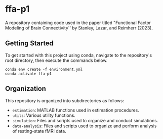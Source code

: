 # ffa-p1

A repository containing code used in the paper titled "Functional Factor Modeling of Brain Connectivity'' by Stanley, Lazar, and Reimherr (2023). 

## Getting Started

To get started with this project using conda, navigate to the repository's root directory, then execute the commands below. 

```
conda env create -f environment.yml
conda activate ffa-p1
```

## Organization

This repository is organized into subdirectories as follows: 

- `estimation`: MATLAB functions used in estimation procedures. 
- `utils`: Various utility functions. 
- `simulation`: Files and scripts used to organize and conduct simulations. 
- `data-analysis`: Files and scripts used to organize and perform analysis of resting-state fMRI data. 
